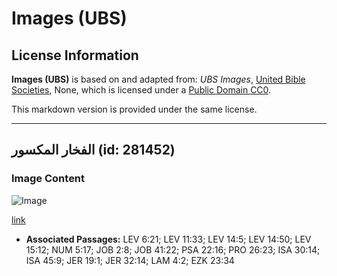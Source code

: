 # Images (UBS)

## License Information

**Images (UBS)** is based on and adapted from: _UBS Images_, [United Bible Societies](https://unitedbiblesocieties.org/), None, which is licensed under a [Public Domain CC0](https://creativecommons.org/public-domain/cc0/).

This markdown version is provided under the same license.



--------------------------------

## الفخار المكسور (id: 281452)

### Image Content

![Image](https://cdn.aquifer.bible/aquifer-content/resources/Media/WEB-0493_broken_pottery.jpg)

[link](https://cdn.aquifer.bible/aquifer-content/resources/Media/WEB-0493_broken_pottery.jpg)

* **Associated Passages:** LEV 6:21; LEV 11:33; LEV 14:5; LEV 14:50; LEV 15:12; NUM 5:17; JOB 2:8; JOB 41:22; PSA 22:16; PRO 26:23; ISA 30:14; ISA 45:9; JER 19:1; JER 32:14; LAM 4:2; EZK 23:34

